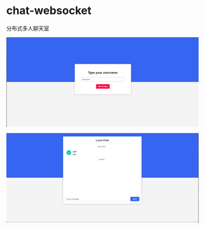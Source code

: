 # chat-websocket

分布式多人聊天室

![luna-chat-2](./img/luna-chat-2.png)

![luna-chat](./img/luna-chat.png)

